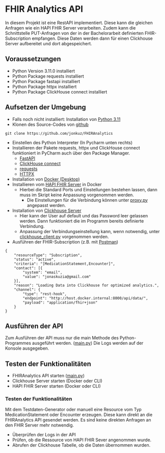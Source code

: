 # FHIR Analytics API
In diesem Projekt ist eine RestAPI implementiert. Diese kann die gleichen Anfragen wie ein HAPI FHIR Server verarbeiten.
Zudem kann die Schnittstelle PUT-Anfragen von der in der Bachelorarbeit definierten FHIR-Subscription empfangen. 
Diese Daten werden dann für einen Clickhouse Server aufbereitet und dort abgespeichert. 

## Voraussetzungen
- Python Version 3.11.0 installiert
- Python Package requests installiert
- Python Package fastapi installiert
- Python Package httpx installiert
- Python Package ClickHouse connect installiert

## Aufsetzen der Umgebung
- Falls noch nicht installiert: Installation von [Python 3.11](https://www.python.org/downloads/release/python-3110/)
- Klonen des Source-Codes von [github](https://github.com/jonkuz/FHIRAnalytics)
```
git clone https://github.com/jonkuz/FHIRAnalytics
```
- Einstellen des Python Interpreter (In Pycharm unten rechts)
- Installieren der Pakete requests, httpx und ClickHouse connect funktioniert in PyCharm auch über den Package Manager. 
  - [FastAPI](https://fastapi.tiangolo.com/)
  - [ClickHouse connect](https://clickhouse.com/docs/en/integrations/python)
  - [requests](https://pypi.org/project/requests/)
  - [HTTPX](https://www.python-httpx.org/)
- Installation von [Docker (Desktop)](https://www.docker.com/)  
- Installieren vom [HAPI FHIR Server](https://github.com/hapifhir/hapi-fhir-jpaserver-starter) in Docker 
  - Hierbei die Standard Ports und Einstellungen bestehen lassen, dann muss im Skript keine Anpassung vorgenommen werden.
    - Die Einstellungen für die Verbindung können unter [proxy.py](FHIRRequests/proxy.py) angepasst werden.
- Installation von [Clickhouse Server](https://hub.docker.com/r/clickhouse/clickhouse-server/)
  - Hier kann der User auf default und das Password leer gelassen werden. Dann funktioniert die im Programm bereits definierte Verbindung.
  - Anpassung der Verbindungseinstellung kann, wenn notwendig, unter [clickhouse_client.py](Clickhouse/clickhouse_client.py) vorgenommen werden.
- Ausführen der FHIR-Subscription (z.B. mit [Postman](https://www.postman.com/))
```
{
    "resourceType": "Subscription",
    "status": "active",
    "criteria": "[MedicationStatement,Encounter]",
    "contact": [{
        "system": "email",
        "value": "jonaskuzia@gmail.com"
    }],
    "reason": "Loading Data into Clickhouse for optimized analytics.",
    "channel": {
        "type": "rest-hook",
        "endpoint": "http://host.docker.internal:8000/api/data/",
        "payload": "application/fhir+json"
    }
}
```

## Ausführen der API
Zum Ausführen der API muss nur die main Methode des Python-Programmes ausgeführt werden. ([main.py](main.py))
Die Logs werden auf der Konsole ausgegeben.

## Testen der Funktionalitäten
- FHIRAnalytics API starten ([main.py](main.py))
- Clickhouse Server starten (Docker oder CLI)
- HAPI FHIR Server starten (Docker oder CLI)

### Testen der Funktionalitäten
Mit dem Testdaten-Generator oder manuell eine Resource vom Typ MedicationStatement oder Encounter erzeugen. Diese kann direkt an die FHIRAnalytics API gesendet werden. Es sind keine direkten Anfragen an den FHIR Server mehr notwendig.
- Überprüfen der Logs in der API
- Prüfen, ob die Ressource von HAPI FHIR Sever angenommen wurde.
- Abrufen der Clickhouse Tabelle, ob die Daten übernommen wurden.


